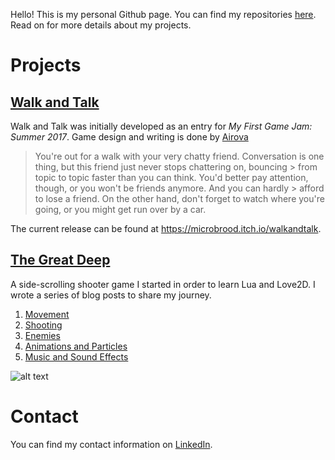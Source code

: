 Hello! This is my personal Github page. You can find my repositories [here](https://github.com/jeansberg/repos). Read on for more details about my projects.

# Projects
## [Walk and Talk](https://github.com/jeansberg/WalkAndTalk)
Walk and Talk was initially developed as an entry for *My First Game Jam: Summer 2017*. Game design and writing is done by [Airova](https://www.youtube.com/channel/UCtaSP80xWusu4QYIdQ2oQOw)

> You're out for a walk with your very chatty friend. Conversation is one thing, but this friend just never stops chattering on, bouncing > from topic to topic faster than you can think. You'd better pay attention, though, or you won't be friends anymore. And you can hardly > afford to lose a friend. On the other hand, don't forget to watch where you're going, or you might get run over by a car.

The current release can be found at https://microbrood.itch.io/walkandtalk.

## [The Great Deep](https://github.com/jeansberg/GreatDeep)
A side-scrolling shooter game I started in order to learn Lua and Love2D. I wrote a series of blog posts to share my journey.

1. [Movement](https://dev.to/jeansberg/make-a-shooter-in-lualove2d---part-1)
2. [Shooting](https://dev.to/jeansberg/make-a-shooter-in-lualove2d---part-2)
3. [Enemies](https://dev.to/jeansberg/make-a-shooter-in-lualove2d---part-3)
4. [Animations and Particles](https://dev.to/jeansberg/make-a-shooter-in-lualove2d---animations-and-particles)
5. [Music and Sound Effects](https://dev.to/jeansberg/make-a-shooter-in-lualove2d---music-and-sound-effects)

![alt text](https://thepracticaldev.s3.amazonaws.com/i/tkyaysrbzx050gehju4m.gif "So much eyecandy!")

# Contact
You can find my contact information on [LinkedIn](https://www.linkedin.com/in/jensgenberg/).
